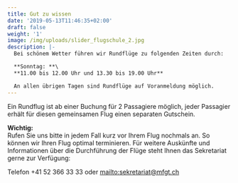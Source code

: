 ```yaml
---
title: Gut zu wissen
date: '2019-05-13T11:46:35+02:00'
draft: false
weight: '1'
image: /img/uploads/slider_flugschule_2.jpg
description: |-
  Bei schönem Wetter führen wir Rundflüge zu folgenden Zeiten durch:

  **Sonntag: **\
  **11.00 bis 12.00 Uhr und 13.30 bis 19.00 Uhr**

  An allen übrigen Tagen sind Rundflüge auf Voranmeldung möglich.
---
```

Ein Rundflug ist ab einer Buchung für 2 Passagiere möglich, jeder Passagier erhält für diesen gemeinsamen Flug einen separaten Gutschein.

**Wichtig:**\
Rufen Sie uns bitte in jedem Fall kurz vor Ihrem Flug nochmals an. So können wir Ihren Flug optimal terminieren. Für weitere Auskünfte und Informationen über die Durchführung der Flüge steht Ihnen das Sekretariat gerne zur Verfügung:

Telefon +41 52 366 33 33 oder <mailto:sekretariat@mfgt.ch>
